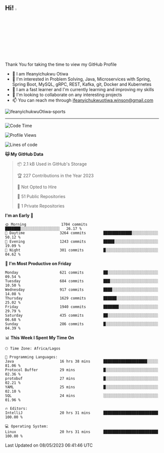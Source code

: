<!-- BLOG-POST-LIST:START --><!-- BLOG-POST-LIST:END -->

## Hi! <img src="https://media.giphy.com/media/hvRJCLFzcasrR4ia7z/giphy.gif" width="4%"> 

Thank You for taking the time to view my GitHub Profile

- 👋 I am Ifeanyichukwu Otiwa
- 👀 I'm interested in Problem Solving, Java, Microservices with Spring, Spring Boot, MySQL, gRPC, REST, Kafka, git, Docker and Kubernetes
- 🌱 I am a fast learner and I'm currently learning and improving my skills
- 💞️ I'm looking to collaborate on any interesting projects
- 📫 You can reach me through ifeanyichukwuotiwa.winson@gmail.com

<p align="left" marginTop="10px"> <img src="https://komarev.com/ghpvc/?username=ifeanyichukwuOtiwa-sports&label=Profile%20views&color=0e75b6&style=for-the-badge" alt="ifeanyichukwuOtiwa-sports" /> </p>

***

<!--START_SECTION:waka-->
![Code Time](http://img.shields.io/badge/Code%20Time-1%2C356%20hrs%2059%20mins-blue)

![Profile Views](http://img.shields.io/badge/Profile%20Views-0-blue)

![Lines of code](https://img.shields.io/badge/From%20Hello%20World%20I%27ve%20Written-2.2%20million%20lines%20of%20code-blue)

**🐱 My GitHub Data** 

> 📦 2.1 kB Used in GitHub's Storage 
 > 
> 🏆 227 Contributions in the Year 2023
 > 
> 🚫 Not Opted to Hire
 > 
> 📜 51 Public Repositories 
 > 
> 🔑 1 Private Repositories 
 > 
**I'm an Early 🐤** 

```text
🌞 Morning                1704 commits        ███████░░░░░░░░░░░░░░░░░░   26.17 % 
🌆 Daytime                3264 commits        █████████████░░░░░░░░░░░░   50.12 % 
🌃 Evening                1243 commits        █████░░░░░░░░░░░░░░░░░░░░   19.09 % 
🌙 Night                  301 commits         █░░░░░░░░░░░░░░░░░░░░░░░░   04.62 % 
```
📅 **I'm Most Productive on Friday** 

```text
Monday                   621 commits         ██░░░░░░░░░░░░░░░░░░░░░░░   09.54 % 
Tuesday                  684 commits         ███░░░░░░░░░░░░░░░░░░░░░░   10.50 % 
Wednesday                917 commits         ████░░░░░░░░░░░░░░░░░░░░░   14.08 % 
Thursday                 1629 commits        ██████░░░░░░░░░░░░░░░░░░░   25.02 % 
Friday                   1940 commits        ███████░░░░░░░░░░░░░░░░░░   29.79 % 
Saturday                 435 commits         ██░░░░░░░░░░░░░░░░░░░░░░░   06.68 % 
Sunday                   286 commits         █░░░░░░░░░░░░░░░░░░░░░░░░   04.39 % 
```


📊 **This Week I Spent My Time On** 

```text
🕑︎ Time Zone: Africa/Lagos

💬 Programming Languages: 
Java                     16 hrs 38 mins      ████████████████████░░░░░   81.06 % 
Protocol Buffer          29 mins             █░░░░░░░░░░░░░░░░░░░░░░░░   02.36 % 
protobuf                 27 mins             █░░░░░░░░░░░░░░░░░░░░░░░░   02.21 % 
YAML                     25 mins             █░░░░░░░░░░░░░░░░░░░░░░░░   02.10 % 
SQL                      24 mins             ░░░░░░░░░░░░░░░░░░░░░░░░░   01.96 % 

🔥 Editors: 
IntelliJ                 20 hrs 31 mins      █████████████████████████   100.00 % 

💻 Operating System: 
Linux                    20 hrs 31 mins      █████████████████████████   100.00 % 
```


 Last Updated on 08/05/2023 06:41:46 UTC
<!--END_SECTION:waka-->

<!--
<p align="center">
![trophy](https://github-profile-trophy.vercel.app/?username=ifeanyichukwuOtiwa-sports&theme=onedark) (https://github.com/ryo-ma/github-profile-trophy)
</p>
-->

<!---
ifeanyi-otiwa/ifeanyi-otiwa is a ✨ special ✨ repository because its `README.md` (this file) appears on your GitHub profile.
You can click the Preview link to take a look at your changes.
--->
